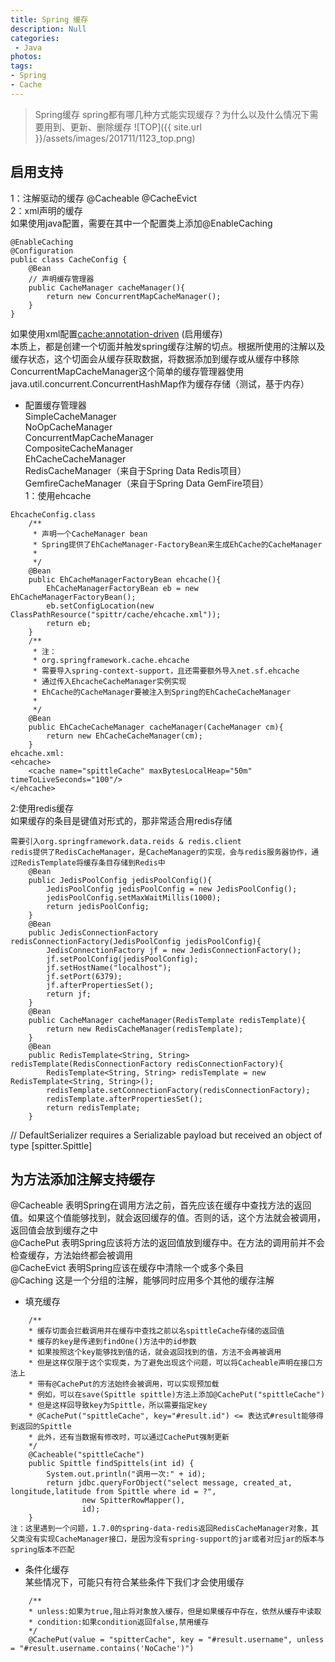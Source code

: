 ```yaml
---
title: Spring 缓存
description: Null
categories:
 - Java
photos:
tags:
- Spring
- Cache
---
```


> Spring缓存
spring都有哪几种方式能实现缓存？为什么以及什么情况下需要用到、更新、删除缓存
![TOP]({{ site.url }}/assets/images/201711/1123_top.png)

## 启用支持
1：注解驱动的缓存 @Cacheable @CacheEvict<br>
2：xml声明的缓存<br>
如果使用java配置，需要在其中一个配置类上添加@EnableCaching
```
@EnableCaching
@Configuration
public class CacheConfig {
    @Bean
    // 声明缓存管理器
    public CacheManager cacheManager(){
        return new ConcurrentMapCacheManager();
    }
}
```
如果使用xml配置<cache:annotation-driven> (启用缓存)<br>
本质上，都是创建一个切面并触发spring缓存注解的切点。根据所使用的注解以及缓存状态，这个切面会从缓存获取数据，将数据添加到缓存或从缓存中移除<br>
ConcurrentMapCacheManager这个简单的缓存管理器使用java.util.concurrent.ConcurrentHashMap作为缓存存储（测试，基于内存）

- 配置缓存管理器<br>
SimpleCacheManager<br>
NoOpCacheManager<br>
ConcurrentMapCacheManager<br>
CompositeCacheManager<br>
EhCacheCacheManager<br>
RedisCacheManager（来自于Spring Data Redis项目）<br>
GemfireCacheManager（来自于Spring Data GemFire项目）<br>
1：使用ehcache<br>
```
EhcacheConfig.class
    /**
     * 声明一个CacheManager bean
     * Spring提供了EhCacheManager-FactoryBean来生成EhCache的CacheManager
     *
     */
    @Bean
    public EhCacheManagerFactoryBean ehcache(){
        EhCacheManagerFactoryBean eb = new EhCacheManagerFactoryBean();
        eb.setConfigLocation(new ClassPathResource("spittr/cache/ehcache.xml"));
        return eb;
    }
    /**
     * 注：
     * org.springframework.cache.ehcache
     * 需要导入spring-context-support，且还需要额外导入net.sf.ehcache
     * 通过传入EhcacheCacheManager实例实现
     * EhCache的CacheManager要被注入到Spring的EhCacheCacheManager
     *
     */
    @Bean
    public EhCacheCacheManager cacheManager(CacheManager cm){
        return new EhCacheCacheManager(cm);
    }
ehcache.xml:
<ehcache>
    <cache name="spittleCache" maxBytesLocalHeap="50m" timeToLiveSeconds="100"/>
</ehcache>
```
2:使用redis缓存<br>
如果缓存的条目是键值对形式的，那非常适合用redis存储<br>
```
需要引入org.springframework.data.reids & redis.client
redis提供了RedisCacheManager，是CacheManager的实现，会与redis服务器协作，通过RedisTemplate将缓存条目存储到Redis中
    @Bean
    public JedisPoolConfig jedisPoolConfig(){
        JedisPoolConfig jedisPoolConfig = new JedisPoolConfig();
        jedisPoolConfig.setMaxWaitMillis(1000);
        return jedisPoolConfig;
    }
    @Bean
    public JedisConnectionFactory redisConnectionFactory(JedisPoolConfig jedisPoolConfig){
        JedisConnectionFactory jf = new JedisConnectionFactory();
        jf.setPoolConfig(jedisPoolConfig);
        jf.setHostName("localhost");
        jf.setPort(6379);
        jf.afterPropertiesSet();
        return jf;
    }
    @Bean
    public CacheManager cacheManager(RedisTemplate redisTemplate){
        return new RedisCacheManager(redisTemplate);
    }
    @Bean
    public RedisTemplate<String, String> redisTemplate(RedisConnectionFactory redisConnectionFactory){
        RedisTemplate<String, String> redisTemplate = new RedisTemplate<String, String>();
        redisTemplate.setConnectionFactory(redisConnectionFactory);
        redisTemplate.afterPropertiesSet();
        return redisTemplate;
    }
```
// DefaultSerializer requires a Serializable payload but received an object of type [spitter.Spittle]

## 为方法添加注解支持缓存
@Cacheable 表明Spring在调用方法之前，首先应该在缓存中查找方法的返回值。如果这个值能够找到，就会返回缓存的值。否则的话，这个方法就会被调用，返回值会放到缓存之中<br>
@CachePut 表明Spring应该将方法的返回值放到缓存中。在方法的调用前并不会检查缓存，方法始终都会被调用<br>
@CacheEvict 表明Spring应该在缓存中清除一个或多个条目<br>
@Caching 这是一个分组的注解，能够同时应用多个其他的缓存注解<br>
- 填充缓存<br>
```
    /**
    * 缓存切面会拦截调用并在缓存中查找之前以名spittleCache存储的返回值
    * 缓存的key是传递到findOne()方法中的id参数
    * 如果按照这个key能够找到值的话，就会返回找到的值，方法不会再被调用
    * 但是这样仅限于这个实现类，为了避免出现这个问题，可以将Cacheable声明在接口方法上
    * 带有@CachePut的方法始终会被调用，可以实现预加载
    * 例如，可以在save(Spittle spittle)方法上添加@CachePut("spittleCache")
    * 但是这样回导致key为Spittle，所以需要指定key
    * @CachePut("spittleCache", key="#result.id") <= 表达式#result能够得到返回的Spittle
    * 此外，还有当数据有修改时，可以通过CachePut强制更新
    */
    @Cacheable("spittleCache")
    public Spittle findSpittels(int id) {
        System.out.println("调用一次:" + id);
        return jdbc.queryForObject("select message, created_at, longitude,latitude from Spittle where id = ?",
                new SpitterRowMapper(),
                id);
    }
注：这里遇到一个问题，1.7.0的spring-data-redis返回RedisCacheManager对象，其父类没有实现CacheManager接口，是因为没有spring-support的jar或者对应jar的版本与spring版本不匹配
```
- 条件化缓存<br>
某些情况下，可能只有符合某些条件下我们才会使用缓存
```
    /**
    * unless:如果为true,阻止将对象放入缓存，但是如果缓存中存在，依然从缓存中读取
    * condition:如果condition返回false,禁用缓存
    */
    @CachePut(value = "spitterCache", key = "#result.username", unless = "#result.username.contains('NoCache')")
```

